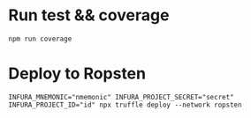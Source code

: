 # Run test && coverage

```
npm run coverage
```

# Deploy to Ropsten

```
INFURA_MNEMONIC="nmemonic" INFURA_PROJECT_SECRET="secret" INFURA_PROJECT_ID="id" npx truffle deploy --network ropsten
```